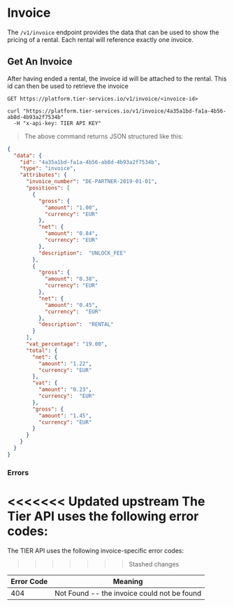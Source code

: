 
# Invoice

The `/v1/invoice` endpoint provides the data that can be used to show the pricing
of a rental. Each rental will reference exactly one invoice.  

## Get An Invoice

After having ended a rental, the invoice id will be attached to the rental. This
id can then be used to retrieve the invoice

`GET https://platform.tier-services.io/v1/invoice/<invoice-id>`

```shell
curl "https://platform.tier-services.io/v1/invoice/4a35a1bd-fa1a-4b56-ab8d-4b93a2f7534b"
  -H "x-api-key: TIER API KEY"
```

> The above command returns JSON structured like this:

```json
{
  "data": {
    "id": "4a35a1bd-fa1a-4b56-ab8d-4b93a2f7534b",
    "type": "invoice",
    "attributes": {
      "invoice_number": "DE-PARTNER-2019-01-01",
      "positions": [
        {
          "gross": {
            "amount": "1.00",
            "currency": "EUR"
          }, 
          "net": {
            "amount": "0.84",
            "currency": "EUR"
          },
          "description":  "UNLOCK_FEE"
        },
        {
          "gross": {
            "amount": "0.38",
            "currency": "EUR"
          }, 
          "net": {
            "amount": "0.45",
            "currency":  "EUR"
          },
          "description":  "RENTAL"
        }
      ],
      "vat_percentage": "19.00",
      "total": {
        "net": {
          "amount": "1.22",
          "currency": "EUR"
        }, 
        "vat": {
          "amount": "0.23",
          "currency":  "EUR"
        },
        "gross": {
          "amount": "1.45",
          "currency": "EUR"
        }
      }
    }
  }
}
```

### Errors

<<<<<<< Updated upstream
The Tier API uses the following error codes:
=======
The TIER API uses the following invoice-specific error codes:
>>>>>>> Stashed changes

Error Code | Meaning
---------- | -------
404 | Not Found -- the invoice could not be found
